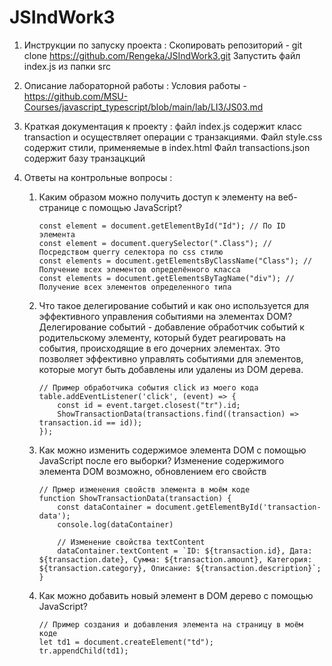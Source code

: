 # JSIndWork3
 
1. Инструкции по запуску проекта : 
Скопировать репозиторий - git clone https://github.com/Rengeka/JSIndWork3.git Запустить файл index.js из папки src

2. Описание лабораторной работы : 
Условия работы - https://github.com/MSU-Courses/javascript_typescript/blob/main/lab/LI3/JS03.md

3. Краткая документация к проекту : 
файл index.js содержит класс transaction и осуществляет операции с транзакциями.
Файл style.css содержит стили, применяемые в index.html
Файл transactions.json содержит базу транзацкций

5. Ответы на контрольные вопросы :
    1.  Каким образом можно получить доступ к элементу на веб-странице с помощью JavaScript?
        ```
        const element = document.getElementById("Id"); // По ID элемента
        const element = document.querySelector(".Class"); // Посредством querry селектора по css стилю
        const elements = document.getElementsByClassName("Class"); // Получение всех элементов определённого класса
        const elements = document.getElementsByTagName("div"); // Получение всех элементов определенного типа
    2.  Что такое делегирование событий и как оно используется для эффективного управления событиями на элементах DOM?
        Делегирование событий - добавление обработчик событий к родительскому элементу, который будет реагировать на события, происходящие в его дочерних элементах. Это позволяет эффективно управлять событиями для элементов, которые могут быть добавлены или удалены из DOM дерева.

        ```
        // Пример обработчика события click из моего кода
        table.addEventListener('click', (event) => {
            const id = event.target.closest("tr").id;
            ShowTransactionData(transactions.find((transaction) => transaction.id == id));
        });
    3.  Как можно изменить содержимое элемента DOM с помощью JavaScript после его выборки?
        Изменение содержимого элемента DOM возможно, обновлением его свойств

        ```
        // Прмер изменения свойств элемента в моём коде
        function ShowTransactionData(transaction) {
            const dataContainer = document.getElementById('transaction-data');
            console.log(dataContainer)

            // Изменение свойства textContent
            dataContainer.textContent = `ID: ${transaction.id}, Дата: ${transaction.date}, Сумма: ${transaction.amount}, Категория: ${transaction.category}, Описание: ${transaction.description}`;
        }
    4.  Как можно добавить новый элемент в DOM дерево с помощью JavaScript?
        
        ```
        // Пример создания и добавления элемента на страницу в моём коде
        let td1 = document.createElement("td");
        tr.appendChild(td1);
